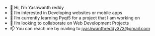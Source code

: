 - 👋 Hi, I’m Yashwanth reddy
- 👀 I’m interested in Developing websites or mobile apps
- 🌱 I’m currently learning Pyqt5 for a project that I am working on
- 💞️ I’m looking to collaborate on Web Development Projects
- 📫 You can reach me by mailing to jyashwanthreddy373@gmail.com

<!---
yashwanth373/yashwanth373 is a ✨ special ✨ repository because its `README.md` (this file) appears on your GitHub profile.
You can click the Preview link to take a look at your changes.
--->
